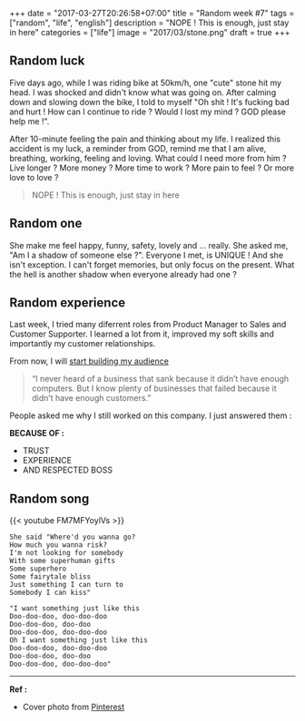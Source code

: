 +++
date = "2017-03-27T20:26:58+07:00"
title = "Random week #7"
tags = ["random", "life", "english"]
description = "NOPE ! This is enough, just stay in here"
categories = ["life"]
image = "2017/03/stone.png"
draft = true
+++

## Random luck

Five days ago, while I was riding bike at 50km/h, one "cute" stone hit my head. I was shocked and didn't know what was going on. After calming down and slowing down the bike, I told to myself "Oh shit ! It's fucking bad and hurt ! How can I continue to ride ? Would I lost my mind ? GOD please help me !".

After 10-minute feeling the pain and thinking about my life. I realized this accident is my luck, a reminder from GOD, remind me that I am alive, breathing, working, feeling and loving. What could I need more from him ? Live longer ? More money ? More time to work ? More pain to feel ? Or more love to love ?

> NOPE ! This is enough, just stay in here

## Random one

She make me feel happy, funny, safety, lovely and ... really. She asked me, "Am I a shadow of someone else ?". Everyone I met, is UNIQUE ! And she isn't exception. I can't forget memories, but only focus on the present. What the hell is another shadow when everyone already had one ?

## Random experience

Last week, I tried many diferrent roles from Product Manager to Sales and Customer Supporter. I learned a lot from it, improved my soft skills and importantly my customer relationships.

From now, I will [start building my audience](http://www.ianharris.com/start/)

> “I never heard of a business that sank because it didn’t have enough computers. But I know plenty of businesses that failed because it didn’t have enough customers.”

People asked me why I still worked on this company. I just answered them :

**BECAUSE OF :**

- TRUST
- EXPERIENCE
- AND RESPECTED BOSS

## Random song

{{< youtube FM7MFYoylVs >}}

```
She said "Where'd you wanna go?
How much you wanna risk?
I'm not looking for somebody
With some superhuman gifts
Some superhero
Some fairytale bliss
Just something I can turn to
Somebody I can kiss"

"I want something just like this
Doo-doo-doo, doo-doo-doo
Doo-doo-doo, doo-doo
Doo-doo-doo, doo-doo-doo
Oh I want something just like this
Doo-doo-doo, doo-doo-doo
Doo-doo-doo, doo-doo
Doo-doo-doo, doo-doo-doo"
```

------------------------------

**Ref :**

- Cover photo from [Pinterest](https://www.pinterest.com/pin/476326098065361149/)
